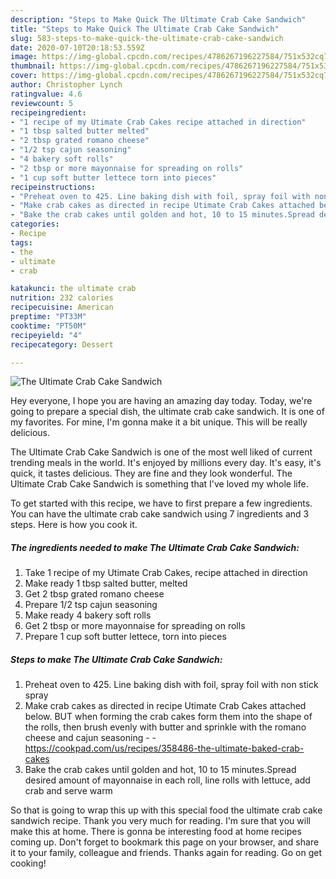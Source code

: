 ```yaml
---
description: "Steps to Make Quick The Ultimate Crab Cake Sandwich"
title: "Steps to Make Quick The Ultimate Crab Cake Sandwich"
slug: 583-steps-to-make-quick-the-ultimate-crab-cake-sandwich
date: 2020-07-10T20:18:53.559Z
image: https://img-global.cpcdn.com/recipes/4786267196227584/751x532cq70/the-ultimate-crab-cake-sandwich-recipe-main-photo.jpg
thumbnail: https://img-global.cpcdn.com/recipes/4786267196227584/751x532cq70/the-ultimate-crab-cake-sandwich-recipe-main-photo.jpg
cover: https://img-global.cpcdn.com/recipes/4786267196227584/751x532cq70/the-ultimate-crab-cake-sandwich-recipe-main-photo.jpg
author: Christopher Lynch
ratingvalue: 4.6
reviewcount: 5
recipeingredient:
- "1 recipe of my Utimate Crab Cakes recipe attached in direction"
- "1 tbsp salted butter melted"
- "2 tbsp grated romano cheese"
- "1/2 tsp cajun seasoning"
- "4 bakery soft rolls"
- "2 tbsp or more mayonnaise for spreading on rolls"
- "1 cup soft butter lettece torn into pieces"
recipeinstructions:
- "Preheat oven to 425. Line baking dish with foil, spray foil with non stick spray"
- "Make crab cakes as directed in recipe Utimate Crab Cakes attached below. BUT when forming the crab cakes form them into the shape of the rolls, then brush evenly with butter and sprinkle with the romano cheese and cajun seasoning  https://cookpad.com/us/recipes/358486-the-ultimate-baked-crab-cakes"
- "Bake the crab cakes until golden and hot, 10 to 15 minutes.Spread desired amount of mayonnaise in each roll, line rolls with lettuce, add crab and serve warm"
categories:
- Recipe
tags:
- the
- ultimate
- crab

katakunci: the ultimate crab 
nutrition: 232 calories
recipecuisine: American
preptime: "PT33M"
cooktime: "PT50M"
recipeyield: "4"
recipecategory: Dessert

---
```



![The Ultimate Crab Cake Sandwich](https://img-global.cpcdn.com/recipes/4786267196227584/751x532cq70/the-ultimate-crab-cake-sandwich-recipe-main-photo.jpg)

Hey everyone, I hope you are having an amazing day today. Today, we're going to prepare a special dish, the ultimate crab cake sandwich. It is one of my favorites. For mine, I'm gonna make it a bit unique. This will be really delicious.

The Ultimate Crab Cake Sandwich is one of the most well liked of current trending meals in the world. It's enjoyed by millions every day. It's easy, it's quick, it tastes delicious. They are fine and they look wonderful. The Ultimate Crab Cake Sandwich is something that I've loved my whole life.




To get started with this recipe, we have to first prepare a few ingredients. You can have the ultimate crab cake sandwich using 7 ingredients and 3 steps. Here is how you cook it.

<!--inarticleads1-->

##### The ingredients needed to make The Ultimate Crab Cake Sandwich:

1. Take 1 recipe of my Utimate Crab Cakes, recipe attached in direction
1. Make ready 1 tbsp salted butter, melted
1. Get 2 tbsp grated romano cheese
1. Prepare 1/2 tsp cajun seasoning
1. Make ready 4 bakery soft rolls
1. Get 2 tbsp or more mayonnaise for spreading on rolls
1. Prepare 1 cup soft butter lettece, torn into pieces




<!--inarticleads2-->

##### Steps to make The Ultimate Crab Cake Sandwich:

1. Preheat oven to 425. Line baking dish with foil, spray foil with non stick spray
1. Make crab cakes as directed in recipe Utimate Crab Cakes attached below. BUT when forming the crab cakes form them into the shape of the rolls, then brush evenly with butter and sprinkle with the romano cheese and cajun seasoning -  - https://cookpad.com/us/recipes/358486-the-ultimate-baked-crab-cakes
1. Bake the crab cakes until golden and hot, 10 to 15 minutes.Spread desired amount of mayonnaise in each roll, line rolls with lettuce, add crab and serve warm




So that is going to wrap this up with this special food the ultimate crab cake sandwich recipe. Thank you very much for reading. I'm sure that you will make this at home. There is gonna be interesting food at home recipes coming up. Don't forget to bookmark this page on your browser, and share it to your family, colleague and friends. Thanks again for reading. Go on get cooking!
